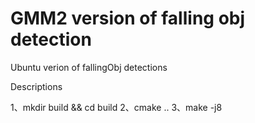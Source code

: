# GMM2 version of falling obj detection

Ubuntu verion of fallingObj detections

Descriptions

1、mkdir build && cd build 
2、cmake ..
3、make -j8

